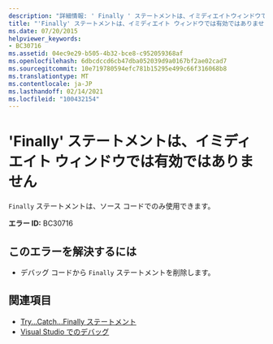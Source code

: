 ```yaml
---
description: "詳細情報: ' Finally ' ステートメントは、イミディエイトウィンドウでは有効ではありません"
title: "'Finally' ステートメントは、イミディエイト ウィンドウでは有効ではありません"
ms.date: 07/20/2015
helpviewer_keywords:
- BC30716
ms.assetid: 04ec9e29-b505-4b32-bce8-c952059368af
ms.openlocfilehash: 6dbcdccd6cb47dba052039d9a0167bf2ae02cad7
ms.sourcegitcommit: 10e719780594efc781b15295e499c66f316068b8
ms.translationtype: MT
ms.contentlocale: ja-JP
ms.lasthandoff: 02/14/2021
ms.locfileid: "100432154"
---
```

# <a name="finally-statements-are-not-valid-in-the-immediate-window"></a>'Finally' ステートメントは、イミディエイト ウィンドウでは有効ではありません

`Finally` ステートメントは、ソース コードでのみ使用できます。  
  
 **エラー ID:** BC30716  
  
## <a name="to-correct-this-error"></a>このエラーを解決するには  
  
- デバッグ コードから `Finally` ステートメントを削除します。  
  
## <a name="see-also"></a>関連項目

- [Try...Catch...Finally ステートメント](../language-reference/statements/try-catch-finally-statement.md)
- [Visual Studio でのデバッグ](/visualstudio/debugger/debugger-feature-tour)
